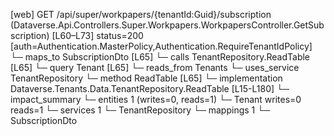 [web] GET /api/super/workpapers/{tenantId:Guid}/subscription  (Dataverse.Api.Controllers.Super.Workpapers.WorkpapersController.GetSubscription)  [L60–L73] status=200 [auth=Authentication.MasterPolicy,Authentication.RequireTenantIdPolicy]
  └─ maps_to SubscriptionDto [L65]
  └─ calls TenantRepository.ReadTable [L65]
  └─ query Tenant [L65]
    └─ reads_from Tenants
  └─ uses_service TenantRepository
    └─ method ReadTable [L65]
      └─ implementation Dataverse.Tenants.Data.TenantRepository.ReadTable [L15-L180]
  └─ impact_summary
    └─ entities 1 (writes=0, reads=1)
      └─ Tenant writes=0 reads=1
    └─ services 1
      └─ TenantRepository
    └─ mappings 1
      └─ SubscriptionDto

